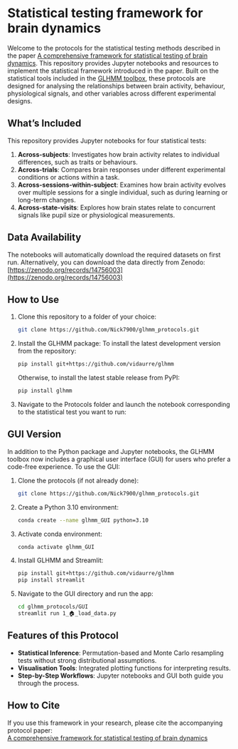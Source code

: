 
# Statistical testing framework for brain dynamics

Welcome to the protocols for the statistical testing methods described in the paper [A comprehensive framework for statistical testing of brain dynamics](https://arxiv.org/abs/2505.02541). This repository provides Jupyter notebooks and resources to implement the statistical framework introduced in the paper. Built on the statistical tools included in the [GLHMM toolbox](https://github.com/vidaurre/glhmm), these protocols are designed for analysing the relationships between brain activity, behaviour, physiological signals, and other variables across different experimental designs.

## What’s Included

This repository provides Jupyter notebooks for four statistical tests:

1. **Across-subjects**: Investigates how brain activity relates to individual differences, such as traits or behaviours.
2. **Across-trials**: Compares brain responses under different experimental conditions or actions within a task.
3. **Across-sessions-within-subject**: Examines how brain activity evolves over multiple sessions for a single individual, such as during learning or long-term changes.
4. **Across-state-visits**: Explores how brain states relate to concurrent signals like pupil size or physiological measurements.

## Data Availability

The notebooks will automatically download the required datasets on first run. Alternatively, you can download the data directly from Zenodo: [https://zenodo.org/records/14756003](https://zenodo.org/records/14756003)

## How to Use

1. Clone this repository to a folder of your choice:
   ```bash
   git clone https://github.com/Nick7900/glhmm_protocols.git
   ```

2. Install the GLHMM package:
   To install the latest development version from the repository:
   ```bash
   pip install git+https://github.com/vidaurre/glhmm
   ```

   Otherwise, to install the latest stable release from PyPI:
   ```bash
   pip install glhmm
   ```


3. Navigate to the Protocols folder and launch the notebook corresponding to the statistical test you want to run:

## GUI Version

In addition to the Python package and Jupyter notebooks, the GLHMM toolbox now includes a graphical user interface (GUI) for users who prefer a code-free experience. To use the GUI:

1. Clone the protocols (if not already done):
   ```bash
   git clone https://github.com/Nick7900/glhmm_protocols.git
   ```
   
2. Create a Python 3.10 environment:
   ```bash
   conda create --name glhmm_GUI python=3.10
   ```
3. Activate conda environment:
   ```bash
   conda activate glhmm_GUI
   ```
4. Install GLHMM and Streamlit:
   ```bash
   pip install git+https://github.com/vidaurre/glhmm
   pip install streamlit
   ```

5. Navigate to the GUI directory and run the app:
   ```bash
   cd glhmm_protocols/GUI
   streamlit run 1_🏠_load_data.py
   ```

## Features of this Protocol

* **Statistical Inference**: Permutation-based and Monte Carlo resampling tests without strong distributional assumptions.
* **Visualisation Tools**: Integrated plotting functions for interpreting results.
* **Step-by-Step Workflows**: Jupyter notebooks and GUI both guide you through the process.

## How to Cite

If you use this framework in your research, please cite the accompanying protocol paper:  
[A comprehensive framework for statistical testing of brain dynamics](https://arxiv.org/abs/2505.02541)
